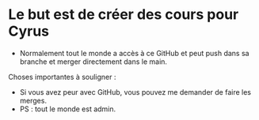 # Le but est de créer des cours pour Cyrus

 - Normalement tout le monde a accès à ce GitHub et peut push dans sa branche et merger directement dans le main.

Choses importantes à souligner :
 - Si vous avez peur avec GitHub, vous pouvez me demander de faire les merges.
 - PS : tout le monde est admin.
